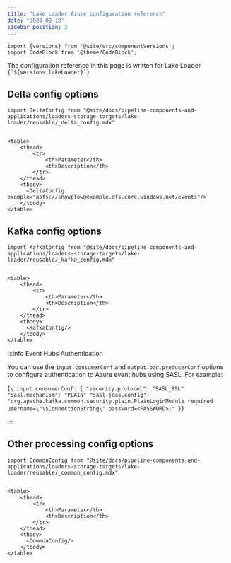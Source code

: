 ```yaml
---
title: "Lake Loader Azure configuration reference"
date: "2023-09-18"
sidebar_position: 2
---
```



```mdx-code-block
import {versions} from '@site/src/componentVersions';
import CodeBlock from '@theme/CodeBlock';
```

<p>The configuration reference in this page is written for Lake Loader <code>{`${versions.lakeLoader}`}</code></p>

## Delta config options

```mdx-code-block
import DeltaConfig from "@site/docs/pipeline-components-and-applications/loaders-storage-targets/lake-loader/reusable/_delta_config.mdx"


<table>
    <thead>
        <tr>
            <th>Parameter</th>
            <th>Description</th>
        </tr>
    </thead>
    <tbody>
      <DeltaConfig example="abfs://snowplow@example.dfs.core.windows.net/events"/>
    </tbody>
</table>
```

## Kafka config options

```mdx-code-block
import KafkaConfig from "@site/docs/pipeline-components-and-applications/loaders-storage-targets/lake-loader/reusable/_kafka_config.mdx"


<table>
    <thead>
        <tr>
            <th>Parameter</th>
            <th>Description</th>
        </tr>
    </thead>
    <tbody>
      <KafkaConfig/>
    </tbody>
</table>
```

:::info Event Hubs Authentication

You can use the `input.consumerConf` and `output.bad.producerConf` options to configure authentication to Azure event hubs using SASL.  For example:

<CodeBlock>{`\
input.consumerConf: {
    "security.protocol": "SASL_SSL"
    "sasl.mechanism": "PLAIN"
    "sasl.jaas.config": "org.apache.kafka.common.security.plain.PlainLoginModule required username=\"\$ConnectionString\" password=<PASSWORD>;"
}`}</CodeBlock>

:::


## Other processing config options

```mdx-code-block
import CommonConfig from "@site/docs/pipeline-components-and-applications/loaders-storage-targets/lake-loader/reusable/_common_config.mdx"


<table>
    <thead>
        <tr>
            <th>Parameter</th>
            <th>Description</th>
        </tr>
    </thead>
    <tbody>
      <CommonConfig/>
    </tbody>
</table>
```

